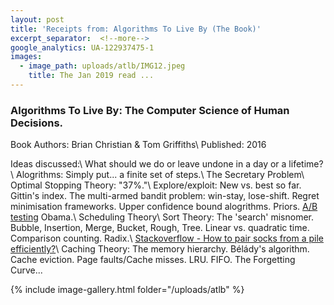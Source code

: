 ```yaml
---
layout: post
title: 'Receipts from: Algorithms To Live By (The Book)'
excerpt_separator:  <!--more-->
google_analytics: UA-122937475-1
images:
  - image_path: uploads/atlb/IMG12.jpeg
    title: The Jan 2019 read ...
---
```


### Algorithms To Live By: The Computer Science of Human Decisions.

Book Authors: Brian Christian & Tom Griffiths\\
Published: 2016

Ideas discussed:\\
What should we do or leave undone in a day or a lifetime?\\
Alogrithms: Simply put... a finite set of steps.\\
The Secretary Problem\\
Optimal Stopping Theory: "37%."\\
Explore/exploit: New vs. best so far. Gittin's index. The multi-armed bandit problem: win-stay, lose-shift. Regret minimisation frameworks. Upper confidence bound alogrithms. Priors. <a href="https://www.mailmunch.com/blog/ab-testing-got-obama-60-million/">A/B testing</a> Obama.\\
Scheduling Theory\\
Sort Theory: The 'search' misnomer. Bubble, Insertion, Merge, Bucket, Rough, Tree. Linear vs. quadratic time. Comparison counting. Radix.\\
<a href="https://stackoverflow.com/questions/14415881/how-to-pair-socks-from-a-pile-efficiently">Stackoverflow - How to pair socks from a pile efficiently?</a>\\
Caching Theory: The memory hierarchy. Bélády's algorithm. Cache eviction. Page faults/Cache misses. LRU. FIFO. The Forgetting Curve...

{% include image-gallery.html folder="/uploads/atlb" %}

